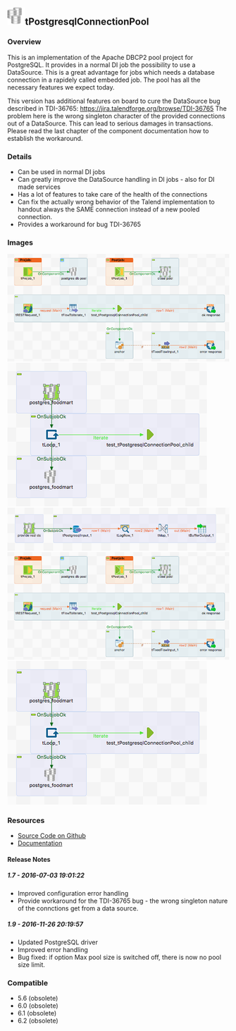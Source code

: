 ## <img src='./logo.jpg' width='40' height='40'>tPostgresqlConnectionPool

### Overview
This is an implementation of the Apache DBCP2 pool project for PostgreSQL. It provides in a normal DI job the possibility to use a DataSource.
This is a great advantage for jobs which needs a database connection in a rapidely called embedded job. 
The pool has all the necessary features we expect today.

This version has additional features on board to cure the DataSource bug described in TDI-36765: https://jira.talendforge.org/browse/TDI-36765
The problem here is the wrong singleton character of the provided connections out of a DataSource. This can lead to serious damages in transactions.
Please read the last chapter of the component documentation how to establish the workaround.
### Details
* Can be used in normal DI jobs
* Can greatly improve the DataSource handling in DI jobs - also for DI made services
* Has a lot of features to take care of the health of the connections
* Can fix the actually wrong behavior of the Talend implementation to handout always the SAME connection instead of a new pooled connection.
* Provides a workaround for bug TDI-36765
### Images
<a href='./screenshots/v_1.9__6.jpg'><img src='./screenshots/v_1.9__6.jpg' ></a>
<a href='./screenshots/v_1.9__5.jpg'><img src='./screenshots/v_1.9__5.jpg' ></a>
<a href='./screenshots/v_1.9__4.jpg'><img src='./screenshots/v_1.9__4.jpg' ></a>
<a href='./screenshots/v_1.7__3.jpg'><img src='./screenshots/v_1.7__3.jpg' ></a>
<a href='./screenshots/v_1.7__2.jpg'><img src='./screenshots/v_1.7__2.jpg' ></a>


### Resources
 * <a href=https://github.com/jlolling/talendcomp_tDatabaseConnectionPool>Source Code on Github</a>
 * <a href=http://jan-lolling.de/talend/components/help/tPostgresqlConnectionPool.pdf>Documentation</a>

#### Release Notes

##### 1.7 - 2016-07-03 19:01:22
* Improved configuration error handling 
* Provide workaround for the TDI-36765 bug - the wrong singleton nature of the connctions get from a data source.
##### 1.9 - 2016-11-26 20:19:57
* Updated PostgreSQL driver
* Improved error handling
* Bug fixed: if option Max pool size is switched off, there is now no pool size limit.
### Compatible
 -  5.6 (obsolete)
 -   6.0 (obsolete)
 -   6.1 (obsolete)
 -   6.2 (obsolete)